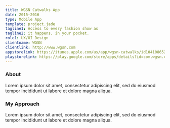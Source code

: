 ```yaml
---
title: WGSN Catwalks App
date: 2015–2016
type: Mobile App
template: project.jade
tagline1: Access to every fashion show as
tagline2: it happens, in your pocket.
role1: UX/UI Design
clientname: WGSN
clientlink: http://www.wgsn.com
appstorelink: https://itunes.apple.com/us/app/wgsn-catwalks/id1041086526?mt=8
playstorelink: https://play.google.com/store/apps/details?id=com.wgsn.catwalkgallery&hl=en
---
```


### About
Lorem ipsum dolor sit amet, consectetur adipiscing elit, sed do eiusmod tempor incididunt ut labore et dolore magna aliqua.

### My Approach
Lorem ipsum dolor sit amet, consectetur adipiscing elit, sed do eiusmod tempor incididunt ut labore et dolore magna aliqua.